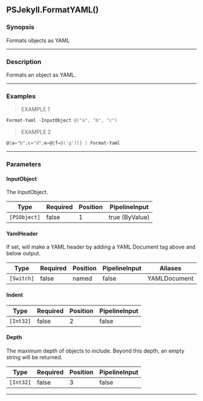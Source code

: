 PSJekyll.FormatYAML()
---------------------

### Synopsis
Formats objects as YAML

---

### Description

Formats an object as YAML.

---

### Examples
> EXAMPLE 1

```PowerShell
Format-Yaml -InputObject @("a", "b", "c")
```
> EXAMPLE 2

```PowerShell
@{a="b";c="d";e=@{f=@('g')}} | Format-Yaml
```

---

### Parameters
#### **InputObject**
The InputObject.

|Type        |Required|Position|PipelineInput |
|------------|--------|--------|--------------|
|`[PSObject]`|false   |1       |true (ByValue)|

#### **YamlHeader**
If set, will make a YAML header by adding a YAML Document tag above and below output.

|Type      |Required|Position|PipelineInput|Aliases     |
|----------|--------|--------|-------------|------------|
|`[Switch]`|false   |named   |false        |YAMLDocument|

#### **Indent**

|Type     |Required|Position|PipelineInput|
|---------|--------|--------|-------------|
|`[Int32]`|false   |2       |false        |

#### **Depth**
The maximum depth of objects to include.
Beyond this depth, an empty string will be returned.

|Type     |Required|Position|PipelineInput|
|---------|--------|--------|-------------|
|`[Int32]`|false   |3       |false        |

---
